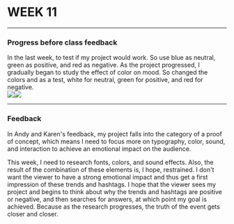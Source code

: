 # WEEK 11
***
### Progress before class feedback

In the last week, to test if my project would work. So use blue as neutral, green as positive, and red as negative. As the project progressed, I gradually began to study the effect of color on mood. So changed the colors and as a test, white for neutral, green for positive, and red for negative.<br>
![](https://github.com/GarveyMak123/Slave-to-the-Algorithm/blob/master/week%2010/Starfield.gif)![](https://github.com/GarveyMak123/Slave-to-the-Algorithm/blob/master/week%2011/colordevelop.gif)
***
### Feedback
In Andy and Karen's feedback, my project falls into the category of a proof of concept, which means I need to focus more on typography, color, sound, and interaction to achieve an emotional impact on the audience.

This week, I need to research fonts, colors, and sound effects. Also, the result of the combination of these elements is, I hope, restrained. I don't want the viewer to have a strong emotional impact and thus get a first impression of these trends and hashtags. I hope that the viewer sees my project and begins to think about why the trends and hashtags are positive or negative, and then searches for answers, at which point my goal is achieved. Because as the research progresses, the truth of the event gets closer and closer.
